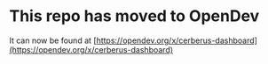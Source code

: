 # This repo has moved to OpenDev

It can now be found at [https://opendev.org/x/cerberus-dashboard](https://opendev.org/x/cerberus-dashboard)
